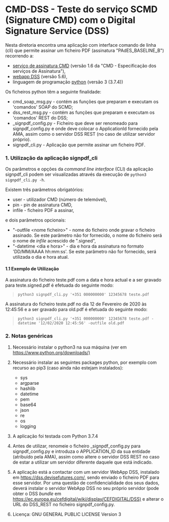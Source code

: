 # CMD-DSS  - Teste do serviço SCMD (Signature CMD) com o Digital Signature Service (DSS)

Nesta diretoria encontra uma aplicação com interface comando de linha (cli) que permite assinar um ficheiro PDF (assinatura "PAdES_BASELINE_B") recorrendo a:

+ [serviço de assinatura CMD](https://www.autenticacao.gov.pt/cmd-assinatura) (versão 1.6 da "CMD - Especificação dos serviços de Assinatura"),
+ [webapp DSS](https://ec.europa.eu/cefdigital/DSS/webapp-demo/home) (versão 5.6),
+ linguagem de programação [python](https://www.python.org/) (versão 3 (3.7.4)) 

Os ficheiros python têm a seguinte finalidade:

+ cmd_soap_msg.py - contém as funções que preparam e executam os 'comandos' SOAP do SCMD;
+ dss_rest_msg.py - contém as funções que preparam e executam os 'comandos' REST do DSS;
+ \_signpdf_config.py - Ficheiro que deve ser renomeado para signpdf_config.py e onde deve colocar o ApplicationId fornecido pela AMA, assim como o servidor DSS REST (no caso de utilizar servidor próprio).
+ signpdf_cli.py - Aplicação que permite assinar um ficheiro PDF.


### 1. Utilização da aplicação signpdf_cli

Os parâmetros e opções da _command line interface_ (CLI) da aplicação signpdf_cli podem
ser visualizadas  através da execução de `python3 signpdf_cli.py -h`.

Existem três parâmetros obrigatórios:

+ user - utilizador CMD (número de telemóvel),
+ pin - pin de assinatura CMD,
+ infile - ficheiro PDF a assinar,

e dois parâmetros opcionais:

+ "-outfile \<nome ficheiro\>" - nome do ficheiro onde gravar o ficheiro assinado. Se este parâmetro não for fornecido, o nome do ficheiro será o nome de _infile_ acrescido de ".signed",
+ "-datetime \<dia e hora\>" - dia e hora da assinatura no formato 'DD/MM/AAAA  hh:mm:ss'. Se este parâmetro não for fornecido, será utilizada o dia e hora atual.

#### 1.1 Exemplo de Utilização

A assinatura do ficheiro teste.pdf com a data e hora actual e a ser gravado para teste.signed.pdf é efetuada do seguinte modo:

> `python3 signpdf_cli.py '+351 000000000' 12345678 teste.pdf`

A assinatura do ficheiro teste.pdf no dia 12 de Fevereiro de 2020 às 12:45:56 e a ser gravado para old.pdf é efetuada do seguinte modo:

> `python3 signpdf_cli.py '+351 000000000' 12345678 teste.pdf -datetime '12/02/2020 12:45:56' -outfile old.pdf`

### 2. Notas genéricas

1. Necessário instalar o python3 na sua máquina (ver em <https://www.python.org/downloads/)>

2. Necessário instalar as seguintes packages python, por exemplo com recurso ao
pip3 (caso ainda não estejam instalados):

    - sys
    - argparse  
    - hashlib  
    - datetime
    - pem
    - base64
    - json
    - re
    - os
    - logging 

3. A aplicação foi testada com Python 3.7.4

4. Antes de utilizar, renomeie o ficheiro \_signpdf_config.py para signpdf_config.py
e introduza o APPLICATION_ID da sua entidade (atribuído pela AMA), assim como altere o servidor DSS REST no caso de estar a utilizar um servidor diferente daquele que está indicado.

5. A aplicação está a contactar com um servidor WebApp DSS, instalado em <https://dss.devisefutures.com/,> sendo enviado o ficheiro PDF para esse servidor. Por uma questão de confidencialidade dos seus dados, deverá instalar o servidor WebApp DSS no seu próprio servidor (pode obter o DSS _bundle_ em <https://ec.europa.eu/cefdigital/wiki/display/CEFDIGITAL/DSS)> e alterar o URL do DSS_REST no ficheiro signpdf_config.py.

6. Licença: GNU GENERAL PUBLIC LICENSE Version 3
